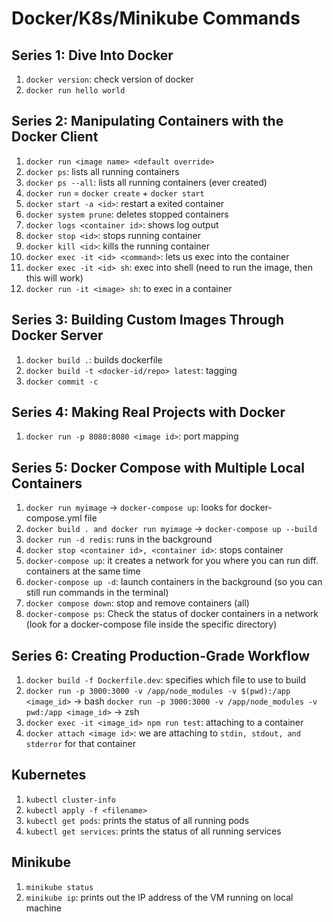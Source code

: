 # Docker/K8s/Minikube Commands

## Series 1: Dive Into Docker

1. `docker version`: check version of docker
2. `docker run hello world`

## Series 2: Manipulating Containers with the Docker Client

1. `docker run <image name> <default override>`
2. `docker ps`: lists all running containers
3. `docker ps --all`: lists all running containers (ever created)
4. `docker run` = `docker create` + `docker start`
5. `docker start -a <id>`: restart a exited container
6. `docker system prune`: deletes stopped containers
7. `docker logs <container id>`: shows log output
8. `docker stop <id>`: stops running container
9. `docker kill <id>`: kills the running container
10. `docker exec -it <id> <command>`: lets us exec into the container
11. `docker exec -it <id> sh`: exec into shell (need to run the image, then this will work)
12. `docker run -it <image> sh`: to exec in a container

## Series 3: Building Custom Images Through Docker Server

1. `docker build .`: builds dockerfile
2. `docker build -t <docker-id/repo> latest`: tagging
3. `docker commit -c`

## Series 4: Making Real Projects with Docker

1. `docker run -p 8080:8080 <image id>`: port mapping

## Series 5: Docker Compose with Multiple Local Containers

1. `docker run myimage` -> `docker-compose up`: looks for docker-compose.yml file
2. `docker build . and docker run myimage` -> `docker-compose up --build`
3. `docker run -d redis`: runs in the background
4. `docker stop <container id>, <container id>`: stops container
5. `docker-compose up`: it creates a network for you where you can run diff. containers at the same time
6. `docker-compose up -d`: launch containers in the background (so you can still run commands in the terminal)
7. `docker compose down`: stop and remove containers (all)
8. `docker-compose ps`: Check the status of docker containers in a network (look for a docker-compose file inside the specific directory)

## Series 6: Creating Production-Grade Workflow

1. `docker build -f Dockerfile.dev`: specifies which file to use to build
2. `docker run -p 3000:3000 -v /app/node_modules -v $(pwd):/app <image_id>` -> bash
   `docker run -p 3000:3000 -v /app/node_modules -v pwd:/app <image_id>` -> zsh
3. `docker exec -it <image_id> npm run test`: attaching to a container
4. `docker attach <image id>`: we are attaching to `stdin, stdout, and stderror` for that container

## Kubernetes

1. `kubectl cluster-info`
2. `kubectl apply -f <filename>`
3. `kubectl get pods`: prints the status of all running pods
4. `kubectl get services`: prints the status of all running services

## Minikube

1. `minikube status`
2. `minikube ip`: prints out the IP address of the VM running on local machine
